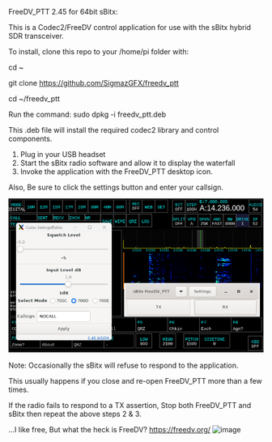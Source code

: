 
FreeDV_PTT 2.45 for 64bit sBitx:

This is  a Codec2/FreeDV control application for use with the sBitx hybrid SDR transceiver.

To install,
clone this repo to your /home/pi folder with:

cd ~

git clone https://github.com/SigmazGFX/freedv_ptt 

cd ~/freedv_ptt

Run the command: sudo dpkg -i freedv_ptt.deb

This .deb file will install the required codec2 library and control components.

1. Plug in your USB headset
2. Start the sBitx radio software and allow it to display the waterfall 
3. Invoke the application with the FreeDV_PTT desktop icon.

Also, Be sure to click the settings button and enter your callsign.

![alt text](https://github.com/SigmazGFX/FreeDV_PTT/blob/main/245screencap.png)

Note: 
Occasionally the sBitx will refuse to respond to the application.

This usually happens if you close and re-open FreeDV_PTT more than a few times.

If the radio fails to respond to a TX assertion, Stop both FreeDV_PTT and sBitx then repeat the above steps 2 & 3.


...I like free, But what the heck is FreeDV? 
  https://freedv.org/
![image](https://github.com/SigmazGFX/FreeDV_PTT/assets/4202780/4cff3b30-e3de-4331-9e91-5adac49e4e6c)
